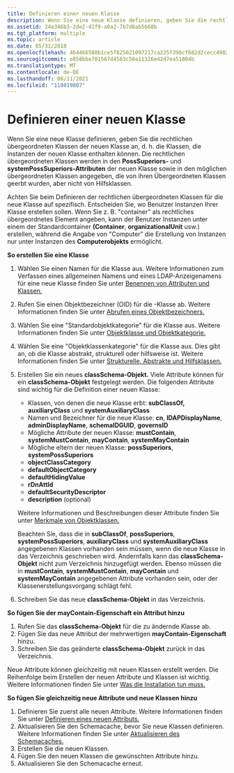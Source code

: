 ```yaml
---
title: Definieren einer neuen Klasse
description: Wenn Sie eine neue Klasse definieren, geben Sie die rechtlichen übergeordneten Klassen der neuen Klasse an, d. h. die Klassen, die Instanzen der neuen Klasse enthalten können.
ms.assetid: 24e346b3-2de2-41f9-a0a2-7b7d8ab5668b
ms.tgt_platform: multiple
ms.topic: article
ms.date: 05/31/2018
ms.openlocfilehash: 464466588b1ce5f825021097217ca225f398cf682d2cecc4902e4b2dedd0d566
ms.sourcegitcommit: e858bbe701567d4583c50a11326e42d7ea51804b
ms.translationtype: MT
ms.contentlocale: de-DE
ms.lasthandoff: 08/11/2021
ms.locfileid: "118019807"
---
```

# <a name="defining-a-new-class"></a>Definieren einer neuen Klasse

Wenn Sie eine neue Klasse definieren, geben Sie die rechtlichen übergeordneten Klassen der neuen Klasse an, d. h. die Klassen, die Instanzen der neuen Klasse enthalten können. Die rechtlichen übergeordneten Klassen werden in den **PossSuperiors-** und **systemPossSuperiors-Attributen** der neuen Klasse sowie in den möglichen übergeordneten Klassen angegeben, die von ihren Übergeordneten Klassen geerbt wurden, aber nicht von Hilfsklassen.

Achten Sie beim Definieren der rechtlichen übergeordneten Klassen für die neue Klasse auf spezifisch. Entscheiden Sie, wo Benutzer Instanzen Ihrer Klasse erstellen sollen. Wenn Sie z. B. "container" als rechtliches übergeordnetes Element angeben, kann der Benutzer Instanzen unter einem der Standardcontainer **(Container**, **organizationalUnit** usw.) erstellen, während die Angabe von "Computer" die Erstellung von Instanzen nur unter Instanzen des **Computerobjekts** ermöglicht.

**So erstellen Sie eine Klasse**

1.  Wählen Sie einen Namen für die Klasse aus. Weitere Informationen zum Verfassen eines allgemeinen Namens und eines LDAP-Anzeigenamens für eine neue Klasse finden Sie unter [Benennen von Attributen und Klassen.](naming-attributes-and-classes.md)
2.  Rufen Sie einen Objektbezeichner (OID) für die -Klasse ab. Weitere Informationen finden Sie unter [Abrufen eines Objektbezeichners.](obtaining-an-object-identifier.md)
3.  Wählen Sie eine "Standardobjektkategorie" für die Klasse aus. Weitere Informationen finden Sie unter [Objektklasse und Objektkategorie.](object-class-and-object-category.md)
4.  Wählen Sie eine "Objektklassenkategorie" für die Klasse aus. Dies gibt an, ob die Klasse abstrakt, strukturell oder hilfsweise ist. Weitere Informationen finden Sie unter [Strukturelle, Abstrakte und Hilfsklassen.](structural-abstract-and-auxiliary-classes.md)
5.  Erstellen Sie ein neues **classSchema-Objekt.** Viele Attribute können für ein **classSchema-Objekt** festgelegt werden. Die folgenden Attribute sind wichtig für die Definition einer neuen Klasse:

    -   Klassen, von denen die neue Klasse erbt: **subClassOf,** **auxiliaryClass** und **systemAuxiliaryClass**
    -   Namen und Bezeichner für die neue Klasse: **cn**, **lDAPDisplayName**, **adminDisplayName**, **schemaIDGUID**, **governsID**
    -   Mögliche Attribute der neuen Klasse: **mustContain**, **systemMustContain**, **mayContain**, **systemMayContain**
    -   Mögliche eltern der neuen Klasse: **possSuperiors**, **systemPossSuperiors**
    -   **objectClassCategory**
    -   **defaultObjectCategory**
    -   **defaultHidingValue**
    -   **rDnAttId**
    -   **defaultSecurityDescriptor**
    -   **description** (optional)

    Weitere Informationen und Beschreibungen dieser Attribute finden Sie unter [Merkmale von Objektklassen.](characteristics-of-object-classes.md)

    Beachten Sie, dass die in **subClassOf**, **possSuperiors**, **systemPossSuperiors**, **auxiliaryClass** und **systemAuxiliaryClass** angegebenen Klassen vorhanden sein müssen, wenn die neue Klasse in das Verzeichnis geschrieben wird. Andernfalls kann das **classSchema-Objekt** nicht zum Verzeichnis hinzugefügt werden. Ebenso müssen die in **mustContain**, **systemMustContain**, **mayContain** und **systemMayContain** angegebenen Attribute vorhanden sein, oder der Klassenerstellungsvorgang schlägt fehl.

6.  Schreiben Sie das neue **classSchema-Objekt** in das Verzeichnis.

**So fügen Sie der mayContain-Eigenschaft ein Attribut hinzu**

1.  Rufen Sie das **classSchema-Objekt** für die zu ändernde Klasse ab.
2.  Fügen Sie das neue Attribut der mehrwertigen **mayContain-Eigenschaft** hinzu.
3.  Schreiben Sie das geänderte **classSchema-Objekt** zurück in das Verzeichnis.

Neue Attribute können gleichzeitig mit neuen Klassen erstellt werden. Die Reihenfolge beim Erstellen der neuen Attribute und Klassen ist wichtig. Weitere Informationen finden Sie unter [Was die Installation tun muss.](what-the-installation-must-do.md)

**So fügen Sie gleichzeitig neue Attribute und neue Klassen hinzu**

1.  Definieren Sie zuerst alle neuen Attribute. Weitere Informationen finden Sie unter [Definieren eines neuen Attributs.](defining-a-new-attribute.md)
2.  Aktualisieren Sie den Schemacache, bevor Sie neue Klassen definieren. Weitere Informationen finden Sie unter [Aktualisieren des Schemacaches.](updating-the-schema-cache.md)
3.  Erstellen Sie die neuen Klassen.
4.  Fügen Sie den neuen Klassen die gewünschten Attribute hinzu.
5.  Aktualisieren Sie den Schemacache erneut.

 

 




